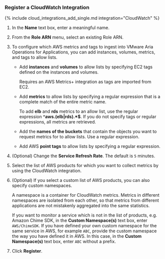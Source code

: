 ### Register a CloudWatch Integration

{% include cloud_integrations_add_single.md integration="CloudWatch" %}

1. In the **Name** text box, enter a meaningful name.
2. From the **Role ARN** menu, select an existing Role ARN.
3. To configure which AWS metrics and tags to ingest into VMware Aria Operations for Applications, you can add instances, volumes, metrics, and tags to allow lists. 

   * Add **instances** and **volumes** to allow lists by specifying EC2 tags defined on the instances and volumes. 
  
     Requires an AWS Metrics+ integration as tags are imported from EC2. 

   * Add **metrics** to allow lists by specifying a regular expression that is a complete match of the entire metric name. 

     To add **elb** and **rds** metrics to an allow list, use the regular expression **^aws\.(elb|rds).*$**. If you do not specify tags or regular expressions, all metrics are retrieved. 
   * Add the **names of the buckets** that contain the objects you want to request metrics for to allow lists. Use a regular expression.
   * Add AWS **point tags** to allow lists by specifying a regular expression.
4. (Optional) Change the **Service Refresh Rate**. The default is `5` minutes.
5. Select the list of AWS products for which you want to collect metrics by using the CloudWatch integration. 
6. (Optional) If you select a custom list of AWS products, you can also specify custom namespaces.

    A namespace is a container for CloudWatch metrics. Metrics in different namespaces are isolated from each other, so that metrics from different applications are not mistakenly aggregated into the same statistics. 

    If you want to monitor a service which is not in the list of products, e.g. Amazon Chime SDK, in the **Custom Namespace(s)** text box, enter <code>AWS/ChimeSDK</code>. If you have defined your own custom namespace for the same service in AWS, for example <code>ABC</code>, provide the custom namespace the way you have defined it in AWS. In this case, in the **Custom Namespace(s)** text box, enter <code>ABC</code> without a prefix.

7. Click **Register**.
